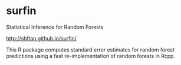 # surfin
Statistical Inference for Random Forests

http://shftan.github.io/surfin/

This R package computes standard error estimates for random forest predictions using a fast re-implementation of random forests in Rcpp.
